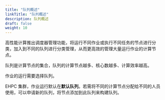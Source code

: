 ```yaml
---
title: "队列概述"
linkTitle: "队列概述"
description: 队列概述
draft: false
weight: 10
---
```


高性能计算推出调度器管理功能，将运行不同作业或执行不同任务的节点进行分类，加入到不同的队列进行分类管理，从而更高效的管理大量运行作业的计算节点。

队列是计算节点的集合，队列的计算节点越多、核心数越多、计算效率越高。

作业的运行需要选择队列。

EHPC 集群，作业运行默认在**默认队列**。若需将不同的计算节点分配给不同的人员使用，可以申请新的队列，将节点添加到此队列来构建队列。

